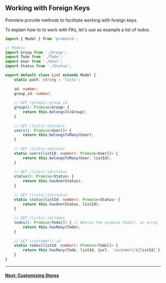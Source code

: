 ## Working with Foreign Keys

Premiere provide methods to facilitate working with foreign keys.

To explain how to to work with FKs, let's use as example a list of todos. 

```typescript
import { Model } from 'premiere';

// Models
import Group from './Group';
import Todo from './Todo';
import User from './User';
import Status from './Status';

export default class List extends Model {
    static path: string = 'lists';
    
    id: number;
    group_id: number;
    
    // GET /groups/:group_id
    group(): Promise<Group> {
        return this.belongsTo(Group);
    }
    
    // GET /lists/:id/users
    users(): Promise<User[]> {
        return this.belongsToMany(User); 
    }
    
    // GET /lists/:id/users
    static users(listId: number): Promise<User[]> {
        return this.belongsToMany(User, listId);
    }
    
    // GET /lists/:id/status
    status(): Promise<Status> {
        return this.hasOne(Status);
    }
    
    // GET /lists/:id/status
    static status(listId: number): Promise<Status> {
        return this.hasOne(Status, listId);
    }
    
    // GET /lists/:id/todos
    todos(): Promise<Todo[]> { // Notice the promise Todo[], an array  
        return this.hasMany(Todo);
    }
    
    // GET /customUrl/:id
    static todos(listId: number): Promise<Todo[]> {  
        return this.hasMany(Todo, listId, {url: `customUrl/${listId}`});
    }
}
```

* * *

#### [Next: Customizing Stores](./store.md)
